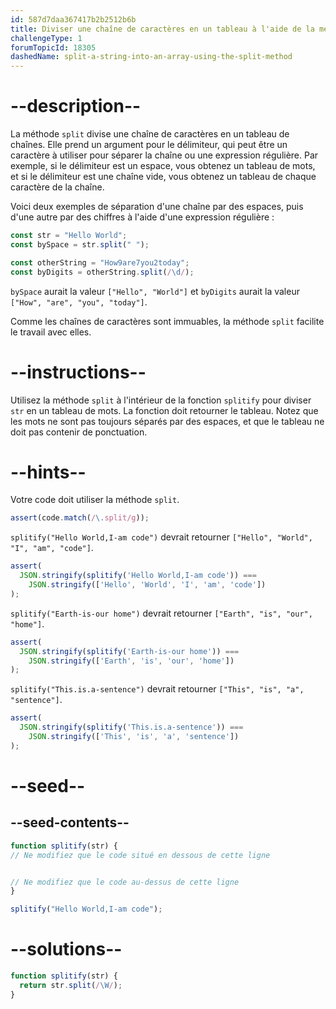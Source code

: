 ```yaml
---
id: 587d7daa367417b2b2512b6b
title: Diviser une chaîne de caractères en un tableau à l'aide de la méthode split
challengeType: 1
forumTopicId: 18305
dashedName: split-a-string-into-an-array-using-the-split-method
---
```


# --description--

La méthode `split` divise une chaîne de caractères en un tableau de chaînes. Elle prend un argument pour le délimiteur, qui peut être un caractère à utiliser pour séparer la chaîne ou une expression régulière. Par exemple, si le délimiteur est un espace, vous obtenez un tableau de mots, et si le délimiteur est une chaîne vide, vous obtenez un tableau de chaque caractère de la chaîne.

Voici deux exemples de séparation d'une chaîne par des espaces, puis d'une autre par des chiffres à l'aide d'une expression régulière :

```js
const str = "Hello World";
const bySpace = str.split(" ");

const otherString = "How9are7you2today";
const byDigits = otherString.split(/\d/);
```

`bySpace` aurait la valeur `["Hello", "World"]` et `byDigits` aurait la valeur `["How", "are", "you", "today"]`.

Comme les chaînes de caractères sont immuables, la méthode `split` facilite le travail avec elles.

# --instructions--

Utilisez la méthode `split` à l'intérieur de la fonction `splitify` pour diviser `str` en un tableau de mots. La fonction doit retourner le tableau. Notez que les mots ne sont pas toujours séparés par des espaces, et que le tableau ne doit pas contenir de ponctuation.

# --hints--

Votre code doit utiliser la méthode `split`.

```js
assert(code.match(/\.split/g));
```

`splitify("Hello World,I-am code")` devrait retourner `["Hello", "World", "I", "am", "code"]`.

```js
assert(
  JSON.stringify(splitify('Hello World,I-am code')) ===
    JSON.stringify(['Hello', 'World', 'I', 'am', 'code'])
);
```

`splitify("Earth-is-our home")` devrait retourner `["Earth", "is", "our", "home"]`.

```js
assert(
  JSON.stringify(splitify('Earth-is-our home')) ===
    JSON.stringify(['Earth', 'is', 'our', 'home'])
);
```

`splitify("This.is.a-sentence")` devrait retourner `["This", "is", "a", "sentence"]`.

```js
assert(
  JSON.stringify(splitify('This.is.a-sentence')) ===
    JSON.stringify(['This', 'is', 'a', 'sentence'])
);
```

# --seed--

## --seed-contents--

```js
function splitify(str) {
// Ne modifiez que le code situé en dessous de cette ligne


// Ne modifiez que le code au-dessus de cette ligne
}

splitify("Hello World,I-am code");
```

# --solutions--

```js
function splitify(str) {
  return str.split(/\W/);
}
```

